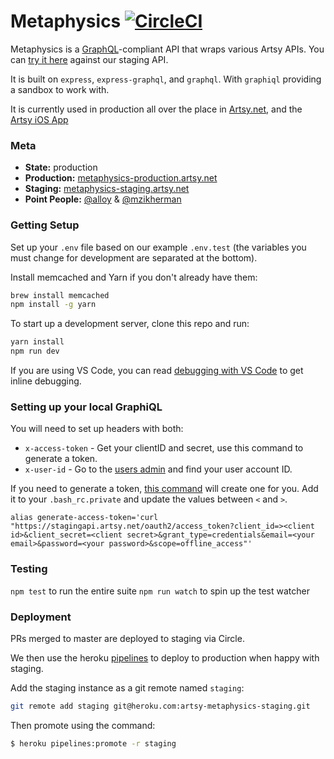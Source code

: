 # Metaphysics [![CircleCI](https://circleci.com/gh/artsy/metaphysics.svg?style=svg)](https://circleci.com/gh/artsy/metaphysics)

Metaphysics is a [GraphQL](http://graphql.org)-compliant API that wraps various Artsy APIs. You can [try it here](https://metaphysics-staging.artsy.net/) against our staging API.

It is built on `express`, `express-graphql`, and `graphql`. With `graphiql` providing a sandbox to work with.

It is currently used in production all over the place in [Artsy.net](http://github.com/artsy/force/), and the [Artsy iOS App](http://github.com/artsy/eigen)

### Meta

-   **State:** production
-   **Production:** [metaphysics-production.artsy.net](https://metaphysics-production.artsy.net/)
-   **Staging:** [metaphysics-staging.artsy.net](https://metaphysics-staging.artsy.net/)
-   **Point People:** [@alloy](https://github.com/alloy) & [@mzikherman](https://github.com/mzikherman)

### Getting Setup

Set up your `.env` file based on our example `.env.test` (the variables you must change for development are separated at the bottom).

Install memcached and Yarn if you don't already have them:

```sh
brew install memcached
npm install -g yarn
```

To start up a development server, clone this repo and run:

```sh
yarn install
npm run dev
```

If you are using VS Code, you can read [debugging with VS Code](docs/debugging_with_vscode.md) to get inline debugging.

### Setting up your local GraphiQL

You will need to set up headers with both:

-   `x-access-token` - Get your clientID and secret, use this command to generate a token.
-   `x-user-id` - Go to the [users admin](https://admin-staging.artsy.net/users) and find your user account ID.

If you need to generate a token, [this command](https://artsy.slack.com/archives/C02BC3HEJ/p1492126234025615) will create one for you. Add it to your `.bash_rc.private` and update the values between `<` and `>`.

    alias generate-access-token='curl "https://stagingapi.artsy.net/oauth2/access_token?client_id=><client id>&client_secret=<client secret>&grant_type=credentials&email=<your email>&password=<your password>&scope=offline_access"'

### Testing

`npm test` to run the entire suite
`npm run watch` to spin up the test watcher

### Deployment

PRs merged to master are deployed to staging via Circle.

We then use the heroku [pipelines](https://blog.heroku.com/archives/2013/7/10/heroku-pipelines-beta) to deploy to production when happy with staging.

Add the staging instance as a git remote named `staging`:

```sh
git remote add staging git@heroku.com:artsy-metaphysics-staging.git
```

Then promote using the command:

```sh
$ heroku pipelines:promote -r staging
```
